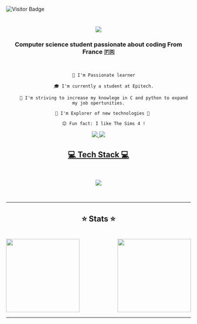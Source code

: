 ![Visitor Badge](https://visitor-badge.laobi.icu/badge?page_id=Listich&left_color=red&right_color=green&left_text=HelloVisitors)

<h1 align= "center">
    <a href="https://git.io/typing-svg">
        <img src="https://readme-typing-svg.herokuapp.com/?font=Righteou&size=35&center=true&vCenter=true&width=500&height=70&duration=4000&lines=Hi+There!+🤘;+I'm+Listich!;" />
    </a>
</h1>
<h3 align="center"> Computer science student passionate about coding  From France 🇫🇷 </h3>

<br/>

<div align= "center">
    
        🔭 I'm Passionate learner
    
        🎓 I'm currently a student at Epitech.
    
        💫 I'm striving to increase my knowlege in C and python to expand my job opertunities.
    
        🌟 I'm Explorer of new technologies 🚀 
    
        😌 Fun fact: I like The Sims 4 !
</div>

<div align= "center">
    <a href="mailto:serena.kifoula@epitech.eu">
        <img src="https://img.shields.io/badge/Gmail-D14836?style=for-the-badge&logo=gmail&logoColor=white" target="_blank" />
        </a>
    <a href="https://www.linkedin.com/in/serena-k-53970623b/" target="_blank">
        <img src="https://img.shields.io/badge/LinkedIn-0077B5?style=for-the-badge&logo=linkedin&logoColor=white" target="_blank"     
    </a>
</div>
<h2 align="center"> 💻 Tech Stack 💻 </h2>
<br/>
<p align="center">
    <a href="https://skillicons.dev">
        <img src="https://skillicons.dev/icons?i=c,python,github,javascript,html,vscode,pycharm,emacs, "/><br>
    </a>
</p>

<br/>
<hr/>
<h2 align="center">⭐ Stats ⭐ </h2>
<br>
<a href="https://github.com/Listich/github-readme-stats">
  <img height=200 align="center" src="https://github-readme-stats.vercel.app/api?username=Listich" />
<a href="https://github.com/Listich/convoychat">
  <img height=200 align="right" src="https://github-readme-stats.vercel.app/api/top-langs?username=Listich&layout=compact&langs_count=8&card_width=320" />
</a>
<hr/>

